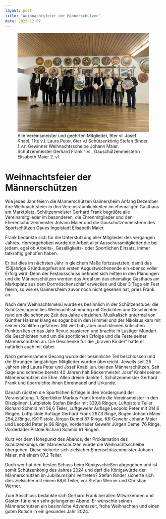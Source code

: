 ```yaml
---
layout: post
title: "Weihnachtsfeier der Männerschützen"
date: 2023-12-02
---
```


<figure class="figure">
  <img src="/img/posts/Weihnachtsfeier%202023.jpg" class="figure-img img-fluid rounded">
  <figcaption class="figure-caption">Alle Vereinsmeister und geehrten Mitglieder, 9ter vl. Josef Knabl, 11te v.l. Laura Peter, 6ter v.l Schützenkönig Stefan Binder, 1.v.r. Gewinner Weihnachtsscheibe Johann Maier. Schützenmeister Gerhard Frank 1.vl., Gauschützenmeisterin Elisabeth Maier 2. vl.
</figcaption>
</figure>

# Weihnachtsfeier der Männerschützen

Wie jedes Jahr feiern die Männerschützen Gaimersheim Anfang Dezember ihre Weihnachtsfeier in den Vereinsräumlichkeiten im ehemaligen Gasthaus am Marktplatz. Schützenmeister Gerhard Frank begrüßte alle Vereinsmitglieder im besonderen, die Ehrenmitglieder und den Eherenschützenmeister Johann Maier und die Gauschützenmeisterin des Sportschützen Gaues Ingolstadt Elisabeth Maier.  

Frank bedankte sich für die Unterstützung aller Mitglieder des vergangen Jahres. Hervorgehoben wurde die Arbeit aller Ausschussmitglieder die bei jedem, egal ob Arbeits-, Geselligkeits- oder Sportlichen Einsatz, immer tatkräftig geholfen haben. 

Er bat dies im nächsten Jahr in gleichem Maße fortzusetzten, damit das 150jährige Gründungsfest am ersten Augustwochenende ein ebenso voller Erfolg wird. Denn der Festausschuss befindet sich mitten in den Planungen und die Männerschützen werden das Areal um das ehemalige Gasthaus am Marktplatz aus dem Dornröschenschlaf erwecken und über 3 Tage ein Fest feiern, so wie es Gaimersheim zuvor noch nicht gesehen hat, pries Frank an. 

Nach dem Weihnachtsmenü wurde es besinnlich in der Schützenstube, die Schützenjugend lies Weihnachtsstimmung mit Gedichten und Geschichten rund um die schönste Zeit des Jahre einziehen. Musikalisch untermal von Günther Halsner klang es sogar bis in den Himmel und der Nikolaus kam mit seinem Schlitten gefahren. Mit viel Lob, aber auch kleinen kritischen Punkten lies er das Jahr Revue passieren und brachte in Lustiger Mundart die Geschichten rund um die sportlichen Erfolge und die Feste seiner Männerschützen an. Die Geschenke für die „braven Kinder“ hatte er natürlich auch mit dabei. 

Nach gemeinsamem Gesang wurde der besinnliche Teil beschlossen und die Ehrungen langjähriger Mitglieder wurden überreicht. Jeweils seit 25 Jahren sind Laura Peter und Josef Knabl jun. bei den Männerschützen. Seit Sage und schreibe bereits 40 Jahren hält Bäckermeister Josef Knabl seinen Männerschützen die Ehre. Allen dreien dankte 1. Schützenmeister Gerhard Frank und überreichte ihnen Ehrennadel und Urkunde.  

Danach rückten die Sportlichen Erfolge in den Vordergrund der Veranstaltung. 1. Sportleiter Markus Frank krönte die Vereinsmeister in den Disziplinen: Luftpistole Stefan Binder mit 339,8 Ringen, Luftpistole Teiler Richard Schmid mit 56,6 Teiler, Luftgewehr Auflage Leopold Peter mit 314,6 Ringen, Luftpistole Auflage Gerhard Frank 297,3 Ringe, Bogen Johann Maier 254,2 Ringe, KK-Pistole Jürgen Demel 87 Ringe, KK-Gewehr Johann Maier und Leopold Peter je 96 Ringe, Vorderlader Gewehr Jürgen Demel 76 Ringe, Vorderlader Pistole Richard Schmid 61 Ringen. 

Kurz vor dem Höhepunkt des Abends, der Proklamation des Schützenkönigs der Männerschützen wurde die Weihnachtsscheibe übergeben. Diese sicherte sich zielsicher Ehrenschützenmeister Johann Maier, mit einem 87,2 Teiler. 

Doch wer hat den besten Schuss beim Königsschießen abgegeben und ist somit Schützenkönig des Jahres 2024 und darf die Königswürde der Männerschützen im Jubiläumsjahr vertreten? Stefan Binder sicherte sich dies zielsicher mit einem 68,6 Teiler, vor Stefan Werner und Christian Werner. 

Zum Abschluss bedankte sich Gerhard Frank bei allen Mitwirkenden und Gästen für einen sehr gelungenen Abend. Er wünschte seinen Männerschützen ein besinnliche Adventszeit, frohe Weihnachten und einen guten Rutsch in ein gesundes Jahr 2024. 

